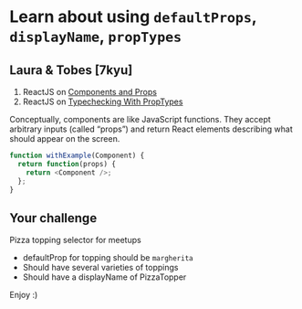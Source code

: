 # Learn about using `defaultProps`, `displayName`, `propTypes`

## Laura & Tobes [7kyu]

1. ReactJS on [Components and Props](https://reactjs.org/docs/components-and-props.html)
2. ReactJS on [Typechecking With PropTypes](https://reactjs.org/docs/typechecking-with-proptypes.html)

Conceptually, components are like JavaScript functions. They accept arbitrary inputs (called “props”) and return React elements describing what should appear on the screen.

```javascript
function withExample(Component) {
  return function(props) {
    return <Component />;
  };
}
```

## Your challenge

Pizza topping selector for meetups

* defaultProp for topping should be `margherita`
* Should have several varieties of toppings
* Should have a displayName of PizzaTopper

Enjoy :)
